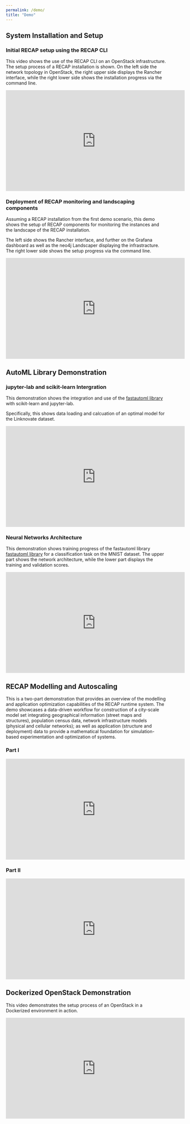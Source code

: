 ```yaml
---
permalink: /demo/
title: "Demo"
---
```


## System Installation and Setup
### Initial RECAP setup using the RECAP CLI

This video shows the use of the RECAP CLI on an OpenStack infrastructure.
The setup process of a RECAP installation is shown.
On the left side the network topology in OpenStack, the right upper side displays the Rancher interface, while the right lower side shows the installation progress via the command line.

<iframe src="https://www.youtube.com/embed/bFDbdDD6Si4" width="560" height="315" frameborder="0"> </iframe> 

### Deployment of RECAP monitoring and landscaping components

Assuming a RECAP installation from the first demo scenario, this demo shows the setup of RECAP components for monitoring the instances and the landscape of the RECAP installation.

The left side shows the Rancher interface, and further on the Grafana dashboard as well as the neo4j Landscaper displaying the infrastracture.
The right lower side shows the setup progress via the command line.

<iframe src="https://www.youtube.com/embed/hYrTaZ_YaGE" width="560" height="315" frameborder="0"> </iframe> 


## AutoML Library Demonstration
### jupyter-lab and scikit-learn Intergration

This demonstration shows the integration and use of the [fastautoml library](https://github.com/rleiva/fastautoml) with scikit-learn and jupyter-lab.


Specifically, this shows data loading and calcuation of an optimal model for the Linknovate dataset.

<iframe src="https://www.youtube.com/embed/SHF8vWDZClo" width="560" height="315" frameborder="0"> </iframe> 

### Neural Networks Architecture 

This demonstration shows training progress of the fastautoml library [fastautoml library](https://github.com/rleiva/fastautoml) for a classification task on the MNIST dataset. The upper part shows the network architecture, while the lower part displays the training and validation scores.

<iframe src="https://www.youtube.com/embed/E1R1X_2EcBA" width="560" height="315" frameborder="0"> </iframe> 

## RECAP Modelling and Autoscaling

This is a two-part demonstration that provides an overview of the modelling and application optimization capabilities of the RECAP runtime system. The demo showcases a data-driven workflow for construction of a city-scale model set integrating geographical information (street maps and structures), population census data, network infrastructure models (physical and cellular networks); as well as application (structure and deployment) data to provide a mathematical foundation for simulation-based experimentation and optimization of systems.

### Part I

<iframe src="https://www.youtube.com/embed/b8GvTZJTaq4" width="560" height="315" frameborder="0"> </iframe> 

### Part II

<iframe src="https://www.youtube.com/embed/3WmczBinUMs" width="560" height="315" frameborder="0"> </iframe> 

## Dockerized OpenStack Demonstration

This video demonstrates the setup process of an OpenStack in a Dockerized environment in action.

<iframe src="https://www.youtube.com/embed/uwX7eXjTJxA" width="560" height="315" frameborder="0"> </iframe> 

